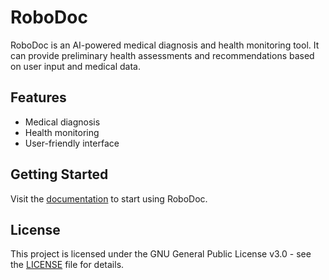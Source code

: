 # RoboDoc

RoboDoc is an AI-powered medical diagnosis and health monitoring tool. It can provide preliminary health assessments and recommendations based on user input and medical data.

## Features
- Medical diagnosis
- Health monitoring
- User-friendly interface

## Getting Started
Visit the [documentation](docs/user_guide.md) to start using RoboDoc.

## License
This project is licensed under the GNU General Public License v3.0 - see the [LICENSE](LICENSE) file for details.
